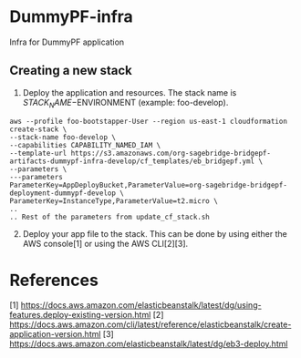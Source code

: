 # DummyPF-infra
Infra for DummyPF application


## Creating a new stack
1. Deploy the application and resources.  The stack name is $STACK_NAME-$ENVIRONMENT (example: foo-develop).

```
aws --profile foo-bootstapper-User --region us-east-1 cloudformation create-stack \
--stack-name foo-develop \
--capabilities CAPABILITY_NAMED_IAM \
--template-url https://s3.amazonaws.com/org-sagebridge-bridgepf-artifacts-dummypf-infra-develop/cf_templates/eb_bridgepf.yml \
--parameters \
---parameters
ParameterKey=AppDeployBucket,ParameterValue=org-sagebridge-bridgepf-deployment-dummypf-develop \
ParameterKey=InstanceType,ParameterValue=t2.micro \
..
.. Rest of the parameters from update_cf_stack.sh

```

2. Deploy your app file to the stack.  This can be done by using either the AWS console[1] or using the AWS CLI[2][3].



# References
[1] https://docs.aws.amazon.com/elasticbeanstalk/latest/dg/using-features.deploy-existing-version.html
[2] https://docs.aws.amazon.com/cli/latest/reference/elasticbeanstalk/create-application-version.html
[3] https://docs.aws.amazon.com/elasticbeanstalk/latest/dg/eb3-deploy.html

